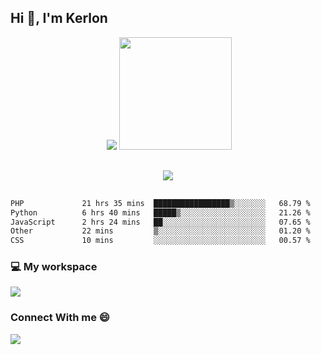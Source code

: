 ## Hi 👋, I'm Kerlon
<div align="center">
 <img scr="">
 <img src= "https://github-readme-stats.vercel.app/api?username=kerlonfernandes&show_icons=true&theme=radical"/>
  <img height="180em" src="https://github-readme-stats.vercel.app/api/top-langs/?username=kerlonfernandes&layout=compact&langs_count=8&theme=radical"/>
</div> 

<p align="center" style="margin: 30px;">
 
 <img src="https://skillicons.dev/icons?i=html,css,bootstrap,js,nodejs,jquery,python,flask,php,mysql,lua,sqlite,firebase">


</p>
<!--START_SECTION:waka-->

```txt
PHP             21 hrs 35 mins  █████████████████▒░░░░░░░   68.79 %
Python          6 hrs 40 mins   █████▒░░░░░░░░░░░░░░░░░░░   21.26 %
JavaScript      2 hrs 24 mins   ██░░░░░░░░░░░░░░░░░░░░░░░   07.65 %
Other           22 mins         ▒░░░░░░░░░░░░░░░░░░░░░░░░   01.20 %
CSS             10 mins         ░░░░░░░░░░░░░░░░░░░░░░░░░   00.57 %
```

<!--END_SECTION:waka-->


<p align="center">
 <h3>💻 My workspace</h3>
    <img src="https://skillicons.dev/icons?i=mint" />
</p>

<p align="center">
 <h3>Connect With me 😄</h3> 
    <a href="https://www.linkedin.com/in/kerlon-fernandes"><img src="https://skillicons.dev/icons?i=linkedin" />
  </a>
</p>



